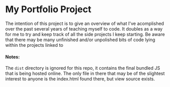 # My Portfolio Project

The intention of this project is to give an overview of what I've acomplished over the past several years of teaching myself to code.
It doubles as a way for me to try and keep track of all the side projects I keep starting.
Be aware that there may be many unfinished and/or unpolished bits of code lying within the projects linked to

#### Notes:

The `dist` directory is ignored for this repo, it contains the final bundled JS that is being hosted online.
The only file in there that may be of the slightest interest to anyone is the index.html found there, but view source exists.
